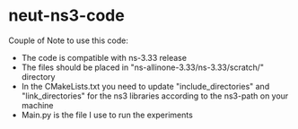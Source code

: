 # neut-ns3-code

Couple of Note to use this code:
 - The code is compatible with ns-3.33 release
 - The files should be placed in "ns-allinone-3.33/ns-3.33/scratch/" directory
 - In the CMakeLists.txt you need to update "include_directories" and "link_directories" for the ns3 libraries according to the ns3-path on your machine
 - Main.py is the file I use to run the experiments
